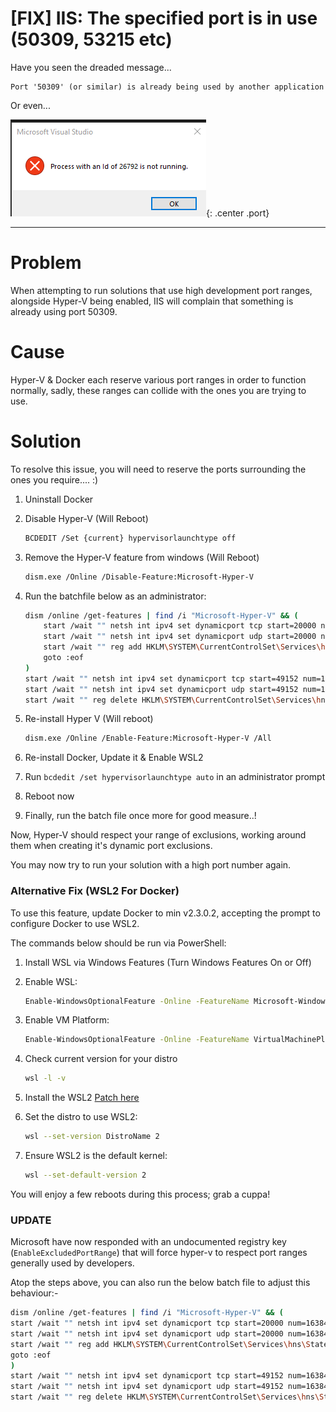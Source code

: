 # [FIX] IIS: The specified port is in use (50309, 53215 etc)

Have you seen the dreaded message...

```
Port '50309' (or similar) is already being used by another application
```

Or even...

![image](../../img/port-block.png){: .center .port}

---

# Problem

When attempting to run solutions that use high development port ranges, alongside Hyper-V being enabled, IIS will complain that something is already using port 50309.

# Cause

Hyper-V & Docker each reserve various port ranges in order to function normally, sadly, these ranges can collide with the ones you are trying to use.

# Solution

To resolve this issue, you will need to reserve the ports surrounding the ones you require.... :)

1. Uninstall Docker
2. Disable Hyper-V (Will Reboot)

    ```bash
    BCDEDIT /Set {current} hypervisorlaunchtype off
    ```

3. Remove the Hyper-V feature from windows (Will Reboot)

    ```bash
    dism.exe /Online /Disable-Feature:Microsoft-Hyper-V
    ```

4. Run the batchfile below as an administrator:

    ```bash
    dism /online /get-features | find /i "Microsoft-Hyper-V" && (
        start /wait "" netsh int ipv4 set dynamicport tcp start=20000 num=16384
        start /wait "" netsh int ipv4 set dynamicport udp start=20000 num=16384
        start /wait "" reg add HKLM\SYSTEM\CurrentControlSet\Services\hns\State /v EnableExcludedPortRange /d 0 /f
        goto :eof
    )
    start /wait "" netsh int ipv4 set dynamicport tcp start=49152 num=16384
    start /wait "" netsh int ipv4 set dynamicport udp start=49152 num=16384
    start /wait "" reg delete HKLM\SYSTEM\CurrentControlSet\Services\hns\State /v EnableExcludedPortRange /f
    ```

5. Re-install Hyper V (Will reboot)

    ```bash
    dism.exe /Online /Enable-Feature:Microsoft-Hyper-V /All
    ```

6. Re-install Docker, Update it & Enable WSL2

7. Run `bcdedit /set hypervisorlaunchtype auto` in an administrator prompt

8. Reboot now

9. Finally, run the batch file once more for good measure..!

Now, Hyper-V should respect your range of exclusions, working around them when creating it's dynamic port exclusions.

You may now try to run your solution with a high port number again.

### Alternative Fix (WSL2 For Docker)

To use this feature, update Docker to min v2.3.0.2, accepting the prompt to configure Docker to use WSL2.

The commands below should be run via PowerShell:

1. Install WSL via Windows Features (Turn Windows Features On or Off)

2. Enable WSL:

    ```bash
    Enable-WindowsOptionalFeature -Online -FeatureName Microsoft-Windows-Subsystem-Linux
    ```

3. Enable VM Platform:

    ```bash
    Enable-WindowsOptionalFeature -Online -FeatureName VirtualMachinePlatform
    ```

4. Check current version for your distro

    ```bash
    wsl -l -v
    ```

5. Install the WSL2 [Patch here](https://wslstorestorage.blob.core.windows.net/wslblob/wsl_update_x64.msi)

6. Set the distro to use WSL2:

    ```bash
    wsl --set-version DistroName 2
    ```

7. Ensure WSL2 is the default kernel:

    ```bash
    wsl --set-default-version 2
    ```

You will enjoy a few reboots during this process; grab a cuppa!

### UPDATE

Microsoft have now responded with an undocumented registry key (`EnableExcludedPortRange`) that will force hyper-v to respect port ranges generally used by developers.

Atop the steps above, you can also run the below batch file to adjust this behaviour:-

```bash
dism /online /get-features | find /i "Microsoft-Hyper-V" && (
start /wait "" netsh int ipv4 set dynamicport tcp start=20000 num=16384
start /wait "" netsh int ipv4 set dynamicport udp start=20000 num=16384
start /wait "" reg add HKLM\SYSTEM\CurrentControlSet\Services\hns\State /v EnableExcludedPortRange /d 0 /f
goto :eof
)
start /wait "" netsh int ipv4 set dynamicport tcp start=49152 num=16384
start /wait "" netsh int ipv4 set dynamicport udp start=49152 num=16384
start /wait "" reg delete HKLM\SYSTEM\CurrentControlSet\Services\hns\State /v EnableExcludedPortRange /f
```
